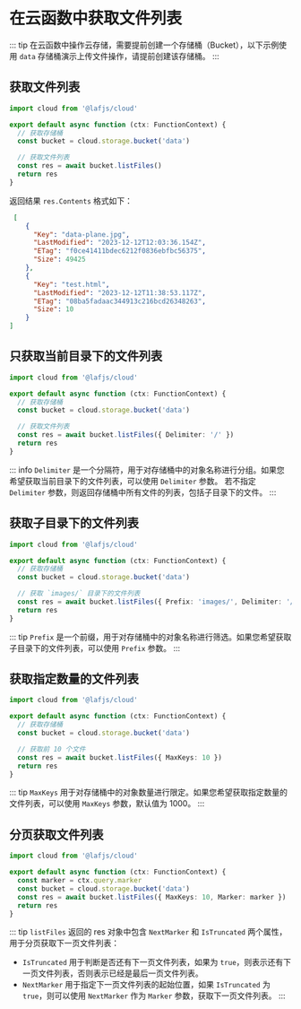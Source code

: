 
# 在云函数中获取文件列表

::: tip
在云函数中操作云存储，需要提前创建一个存储桶（Bucket），以下示例使用 `data` 存储桶演示上传文件操作，请提前创建该存储桶。
:::

## 获取文件列表

```ts
import cloud from '@lafjs/cloud'

export default async function (ctx: FunctionContext) {
  // 获取存储桶
  const bucket = cloud.storage.bucket('data')

  // 获取文件列表
  const res = await bucket.listFiles()
  return res
}
```

返回结果 `res.Contents` 格式如下：

```json
 [
    {
      "Key": "data-plane.jpg",
      "LastModified": "2023-12-12T12:03:36.154Z",
      "ETag": "f0ce41411bdec6212f0836ebfbc56375",
      "Size": 49425
    },
    {
      "Key": "test.html",
      "LastModified": "2023-12-12T11:38:53.117Z",
      "ETag": "08ba5fadaac344913c216bcd26348263",
      "Size": 10
    }
]
```


## 只获取当前目录下的文件列表
  
```ts
import cloud from '@lafjs/cloud'

export default async function (ctx: FunctionContext) {
  // 获取存储桶
  const bucket = cloud.storage.bucket('data')

  // 获取文件列表
  const res = await bucket.listFiles({ Delimiter: '/' })
  return res
}
```

::: info
`Delimiter` 是一个分隔符，用于对存储桶中的对象名称进行分组。如果您希望获取当前目录下的文件列表，可以使用 `Delimiter` 参数。
若不指定 `Delimiter` 参数，则返回存储桶中所有文件的列表，包括子目录下的文件。
:::


## 获取子目录下的文件列表


```ts
import cloud from '@lafjs/cloud'

export default async function (ctx: FunctionContext) {
  // 获取存储桶
  const bucket = cloud.storage.bucket('data')

  // 获取 `images/` 目录下的文件列表
  const res = await bucket.listFiles({ Prefix: 'images/', Delimiter: '/' })
  return res
}
```

::: tip
`Prefix` 是一个前缀，用于对存储桶中的对象名称进行筛选。如果您希望获取子目录下的文件列表，可以使用 `Prefix` 参数。
:::


## 获取指定数量的文件列表

```ts
import cloud from '@lafjs/cloud'

export default async function (ctx: FunctionContext) {
  // 获取存储桶
  const bucket = cloud.storage.bucket('data')

  // 获取前 10 个文件
  const res = await bucket.listFiles({ MaxKeys: 10 })
  return res
}
```

::: tip
`MaxKeys` 用于对存储桶中的对象数量进行限定。如果您希望获取指定数量的文件列表，可以使用 `MaxKeys` 参数，默认值为 1000。
:::

## 分页获取文件列表

```ts
import cloud from '@lafjs/cloud'

export default async function (ctx: FunctionContext) {
  const marker = ctx.query.marker
  const bucket = cloud.storage.bucket('data')
  const res = await bucket.listFiles({ MaxKeys: 10, Marker: marker })
  return res
}
```

::: tip
`listFiles` 返回的 res 对象中包含 `NextMarker` 和 `IsTruncated` 两个属性，用于分页获取下一页文件列表：

- `IsTruncated` 用于判断是否还有下一页文件列表，如果为 `true`，则表示还有下一页文件列表，否则表示已经是最后一页文件列表。
- `NextMarker` 用于指定下一页文件列表的起始位置，如果 `IsTruncated` 为 `true`，则可以使用 `NextMarker` 作为 `Marker` 参数，获取下一页文件列表。
:::